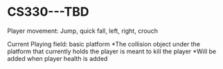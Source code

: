 # CS330---TBD

Player movement: Jump, quick fall, left, right, crouch

Current Playing field: basic platform
	*The collision object under the platform that currently holds the player is meant to kill the player
	*Will be added when player health is added
